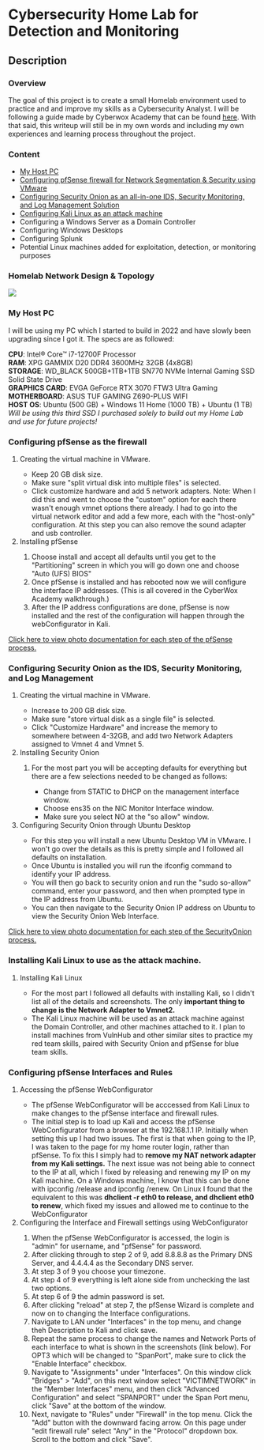 <h1>Cybersecurity Home Lab for Detection and Monitoring</h1>

<h2>Description</h2>
<h3> Overview </h3>
<p> The goal of this project is to create a small Homelab environment used to practice and and improve my skills as a Cybersecurity Analyst. I will be following a guide made by Cyberwox Academy that can be found <a href = "https://cyberwoxacademy.com/building-a-cybersecurity-homelab-for-detection-monitoring/">here</a>. With that said, this writeup will still be in my own words and including my own experiences and learning process throughout the project.</p>

<h3> Content </h3>
<ul>
 <li><a href="#host">My Host PC</a></li>
 <li><a href="#pfsense">Configuring pfSense firewall for Network Segmentation & Security using VMware</a></li>
 <li><a href="#securityonion">Configuring Security Onion as an all-in-one IDS, Security Monitoring, and Log Management Solution</a></li>
 <li><a href="#kali">Configuring Kali Linux as an attack machine</a></li>
 <li>Configuring a Windows Server as a Domain Controller</li>
 <li>Configuring Windows Desktops</li>
 <li>Configuring Splunk</li>
 <li>Potential Linux machines added for exploitation, detection, or monitoring purposes</li>
</ul>

<h3>Homelab Network Design & Topology</h3>
<img src = "https://static.wixstatic.com/media/1f97f7_c3819a585fb44cc896e93c99d512ba1a~mv2.jpg/v1/fill/w_740,h_496,al_c,q_90/1f97f7_c3819a585fb44cc896e93c99d512ba1a~mv2.webp"/>

<h3><a id = "host">My Host PC</a></h3>
<p>I will be using my PC which I started to build in 2022 and have slowly been upgrading since I got it. The specs are as followed:
 
 <b>CPU</b>: Intel® Core™ i7-12700F Processor<br>
 <b>RAM</b>: XPG GAMMIX D20 DDR4 3600MHz 32GB (4x8GB)<br>
 <b>STORAGE</b>: WD_BLACK 500GB+1TB+1TB SN770 NVMe Internal Gaming SSD Solid State Drive<br>
 <b>GRAPHICS CARD</b>: EVGA GeForce RTX 3070 FTW3 Ultra Gaming<br>
 <b>MOTHERBOARD</b>: ASUS TUF GAMING Z690-PLUS WIFI<br>
 <b>HOST OS</b>: Ubuntu (500 GB) + Windows 11 Home (1000 TB) + Ubuntu (1 TB) *Will be using this third SSD I purchased solely to build
 out my Home Lab and use for future projects!*<br>
</p>

<h3><a id = "pfsense">Configuring pfSense as the firewall</a></h3>

<ol>
 <li>Creating the virtual machine in VMware.</li>
  <ul>
   <li>Keep 20 GB disk size.</li>
   <li>Make sure "split virtual disk into multiple files" is selected.</li>
   <li>Click customize hardware and add 5 network adapters. Note: When I did this and went to choose the "custom" option for each there wasn't enough 
    vmnet options there already. I had to go into the virtual network editor and add a few more, each with the "host-only" configuration. At this step
    you can also remove the sound adapter and usb controller.</li>
  </ul>
 <li>Installing pfSense</li>
  <ol>
   <li>Choose install and accept all defaults until you get to the "Partitioning" screen in which you will go down one and choose "Auto (UFS) BIOS"</li>
   <li>Once pfSense is installed and has rebooted now we will configure the interface IP addresses. (This is all covered in the CyberWox Academy
   walkthrough.)</li> 
   <li>After the IP address configurations are done, pfSense is now installed and the rest of the configuration will happen through the webConfigurator
    in Kali.</li>
  </ol>
</ol>
<a href = "https://github.com/harleydel/Cybersecurity-Home-Lab/wiki/Installing-and-Configuring-pfSense-Firewall">Click here to view photo documentation for each step of the pfSense process.</a>

<h3><a id = "securityonion">Configuring Security Onion as the IDS, Security Monitoring, and Log Management</a></h3>
<ol>
 <li>Creating the virtual machine in VMware.</li>
  <ul>
   <li>Increase to 200 GB disk size.</li>
   <li>Make sure "store virtual disk as a single file" is selected.</li>
   <li>Click "Customize Hardware" and increase the memory to somewhere between 4-32GB, and add two Network Adapters assigned to Vmnet 4 and Vmnet 5.</li>
  </ul>
 <li>Installing Security Onion</li>
  <ol>
   <li>For the most part you will be accepting defaults for everything but there are a few selections needed to be changed as follows:</li>
   <ul>
    <li>Change from STATIC to DHCP on the management interface window.</li>
    <li>Choose ens35 on the NIC Monitor Interface window.</li>
    <li>Make sure you select NO at the "so allow" window.</li>
   </ul>
  </ol>
 <li>Configuring Security Onion through Ubuntu Desktop</li>
  <ul>
   <li>For this step you will install a new Ubuntu Desktop VM in VMware. I won't go over the details as this is pretty simple and I followed all defaults on installation.</li>
   <li>Once Ubuntu is installed you will run the ifconfig command to identify your IP address.</li>
   <li>You will then go back to security onion and run the "sudo so-allow" command, enter your password, and then when prompted type in the IP address from Ubuntu.</li>
   <li>You can then navigate to the Security Onion IP address on Ubuntu to view the Security Onion Web Interface.</li>
 </ul>
</ol>
<a href = "https://github.com/harleydel/Cybersecurity-Home-Lab/wiki/Installing-and-Configuring-Security-Onion">Click here to view photo documentation for each step of the SecurityOnion process.</a>

<h3><a id = "kali">Installing Kali Linux to use as the attack machine.</a></h3>
<ol>
 <li>Installing Kali Linux</li>
  <ul>
   <li>For the most part I followed all defaults with installing Kali, so I didn't list all of the details and screenshots. The only <b>important thing to change is the Network Adapter to Vmnet2.</b></li>
   <li>The Kali Linux machine will be used as an attack machine against the Domain Controller, and other machines attached to it. I plan to install machines from VulnHub and other similar sites to practice my red team skills, paired with Security Onion and pfSense for blue team skills.</li>
  </ul>
</ol>

<h3><a id = "pfconfig">Configuring pfSense Interfaces and Rules</a></h3>
<ol>
 <li>Accessing the pfSense WebConfigurator</li>
  <ul>
   <li>The pfSense WebConfigurator will be acccessed from Kali Linux to make changes to the pfSense interface and firewall rules.</li>
   <li>The initial step is to load up Kali and access the pfSense WebConfigurator from a browser at the 192.168.1.1 IP. Initially when setting this up I had two issues. The first is that when going to the IP, I was taken to the page for my home router login, rather than pfSense. To fix this I simply had to <b>remove my NAT network adapter from my Kali settings.</b> The next issue was not being able to connect to the IP at all, which I fixed by releasing and renewing my IP on my Kali machine. On a Windows machine, I know that this can be done with ipconfig /release and ipconfig /renew. On Linux I found that the equivalent to this was <b>dhclient -r eth0 to release, and dhclient eth0 to renew</b>, which fixed my issues and allowed me to continue to the WebConfigurator</li>
  </ul>
 <li>Configuring the Interface and Firewall settings using WebConfigurator</li>
 <ol>
  <li>When the pfSense WebConfigurator is accessed, the login is "admin" for username, and "pfSense" for password.</li>
  <li>After clicking through to step 2 of 9, add 8.8.8.8 as the Primary DNS Server, and 4.4.4.4 as the Secondary DNS server.</li>
  <li>At step 3 of 9 you choose your timezone.</li>
  <li>At step 4 of 9 everything is left alone side from unchecking the last two options.</li>
  <li>At step 6 of 9 the admin password is set.</li>
  <li>After clicking "reload" at step 7, the pfSense Wizard is complete and now on to changing the Interface configurations.</li>
  <li>Navigate to LAN under "Interfaces" in the top menu, and change theh Description to Kali and click save.</li>
  <li>Repeat the same process to change the names and Network Ports of each interface to what is shown in the screenshots (link below). For OPT3 which will be changed to "SpanPort", make sure to click the "Enable Interface" checkbox.</li>
  <li>Navigate to "Assignments" under "Interfaces". On this window click "Bridges" > "Add", on this next window select "VICTIMNETWORK" in the "Member Interfaces" menu, and then click "Advanced Configuration" and select "SPANPORT" under the Span Port menu, click "Save" at the bottom of the window.</li>
  <li>Next, navigate to "Rules" under "Firewall" in the top menu. Click the "Add" button with the downward facing arrow. On this page under "edit firewall rule" select "Any" in the "Protocol" dropdown box. Scroll to the bottom and click "Save".</li>
</ol>

<br />

<!--
 ```diff
- text in red
+ text in green
! text in orange
# text in gray
@@ text in purple (and bold)@@
```
--!>
